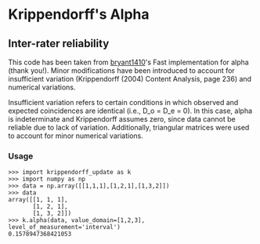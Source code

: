 # Krippendorff's Alpha
## Inter-rater reliability

This code has been taken from [bryant1410](https://github.com/pln-fing-udelar/fast-krippendorff )'s Fast implementation for alpha (thank you!). Minor modifications have been introduced to account for insufficient variation (Krippendorff (2004) Content Analysis, page 236) and numerical variations.

Insufficient variation refers to certain conditions in which observed and expected coincidences are identical (i.e., D_o = D_e = 0). In this case, alpha is indeterminate and Krippendorff assumes zero, since data cannot be reliable due to lack of variation. Additionally, triangular matrices were used to account for minor numerical variations.

### Usage
```python3
>>> import krippendorff_update as k
>>> import numpy as np
>>> data = np.array([[1,1,1],[1,2,1],[1,3,2]])
>>> data
array([[1, 1, 1],
       [1, 2, 1],
       [1, 3, 2]])
>>> k.alpha(data, value_domain=[1,2,3], level_of_measurement='interval')
0.1578947368421053
```

